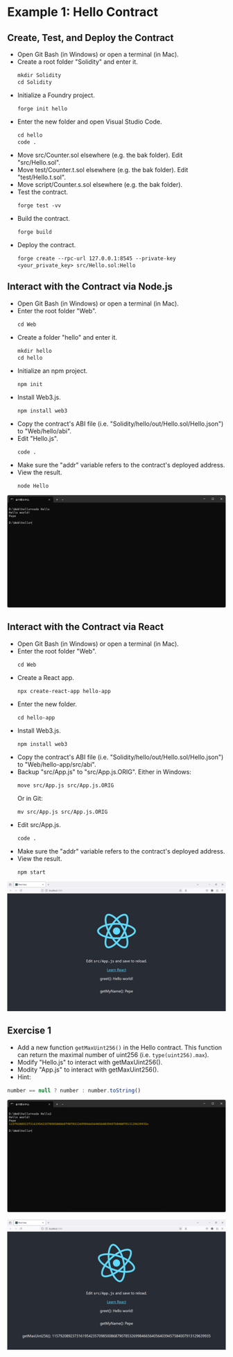 # Example 1: Hello Contract

## Create, Test, and Deploy the Contract
+ Open Git Bash (in Windows) or open a terminal (in Mac).
+ Create a root folder "Solidity" and enter it.
  ```
  mkdir Solidity
  cd Solidity
  ```
+ Initialize a Foundry project.
  ```
  forge init hello
  ```
+ Enter the new folder and open Visual Studio Code.
  ```
  cd hello
  code .
  ```
+ Move src/Counter.sol elsewhere (e.g. the bak folder). Edit "src/Hello.sol".
+ Move test/Counter.t.sol elsewhere (e.g. the bak folder). Edit "test/Hello.t.sol".
+ Move script/Counter.s.sol elsewhere (e.g. the bak folder).
+ Test the contract.
  ```
  forge test -vv
  ```
+ Build the contract.
  ```
  forge build
  ```
+ Deploy the contract.
  ```
  forge create --rpc-url 127.0.0.1:8545 --private-key <your_private_key> src/Hello.sol:Hello
  ```

## Interact with the Contract via Node.js
+ Open Git Bash (in Windows) or open a terminal (in Mac).
+ Enter the root folder "Web".
  ```
  cd Web
  ```
+ Create a folder "hello" and enter it.
  ```
  mkdir hello
  cd hello
  ```
+ Initialize an npm project.
  ```
  npm init
  ```
+ Install Web3.js.
  ```
  npm install web3
  ```
+ Copy the contract's ABI file (i.e. "Solidity/hello/out/Hello.sol/Hello.json") to "Web/hello/abi".
+ Edit "Hello.js".
  ```
  code .
  ```
+ Make sure the "addr" variable refers to the contract's deployed address.
+ View the result.
  ```
  node Hello
  ```

![image](/smart_contracts/img/hello.png)

## Interact with the Contract via React
+ Open Git Bash (in Windows) or open a terminal (in Mac).
+ Enter the root folder "Web".
  ```
  cd Web
  ```
+ Create a React app.
  ```
  npx create-react-app hello-app
  ```
+ Enter the new folder.
  ```
  cd hello-app
  ```
+ Install Web3.js.
  ```
  npm install web3
  ```
+ Copy the contract's ABI file (i.e. "Solidity/hello/out/Hello.sol/Hello.json") to "Web/hello-app/src/abi".
+ Backup "src/App.js" to "src/App.js.ORIG". Either in Windows:
  ```
  move src/App.js src/App.js.ORIG
  ```
  Or in Git:
  ```
  mv src/App.js src/App.js.ORIG
  ```
+ Edit src/App.js.
  ```
  code .
  ```
+ Make sure the "addr" variable refers to the contract's deployed address.
+ View the result.
  ```
  npm start
  ```

![image](/smart_contracts/img/hello-app.png)

## Exercise 1
+ Add a new function `getMaxUint256()` in the Hello contract. This function can return the maximal number of uint256 (i.e. `type(uint256).max`).
+ Modify "Hello.js" to interact with getMaxUint256().
+ Modity "App.js" to interact with getMaxUint256().
+ Hint:
```javascript
number == null ? number : number.toString()
```

![image](/smart_contracts/img/hello2.png)

![image](/smart_contracts/img/hello2-app.png)
